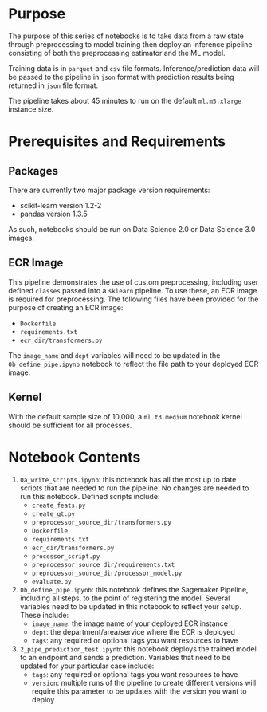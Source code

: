 # Purpose

The purpose of this series of notebooks is to take data from a raw state through preprocessing to model training then deploy an inference pipeline consisting of both the preprocessing estimator and the ML model.

Training data is in `parquet` and `csv` file formats. Inference/prediction data will be passed to the pipeline in `json` format with prediction results being returned in `json` file format.

The pipeline takes about 45 minutes to run on the default `ml.m5.xlarge` instance size.

# Prerequisites and Requirements

## Packages

There are currently two major package version requirements:

- scikit-learn version 1.2-2
- pandas version 1.3.5

As such, notebooks should be run on Data Science 2.0 or Data Science 3.0 images.

## ECR Image

This pipeline demonstrates the use of custom preprocessing, including user defined `classes` passed into a `sklearn` pipeline. To use these, an ECR image is required for preprocessing. The following files have been provided for the purpose of creating an ECR image:

- `Dockerfile`
- `requirements.txt`
- `ecr_dir/transformers.py`

The `image_name` and `dept` variables will need to be updated in the `0b_define_pipe.ipynb` notebook to reflect the file path to your deployed ECR image.

## Kernel

With the default sample size of 10,000, a `ml.t3.medium` notebook kernel should be sufficient for all processes.

# Notebook Contents

1. `0a_write_scripts.ipynb`: this notebook has all the most up to date scripts that are needed to run the pipeline. No changes are needed to run this notebook. Defined scripts include:
    - `create_feats.py`
    - `create_gt.py`
    - `preprocessor_source_dir/transformers.py`
    - `Dockerfile`
    - `requirements.txt`
    - `ecr_dir/transformers.py`
    - `processor_script.py`
    - `preprocessor_source_dir/requirements.txt`
    - `preprocessor_source_dir/processor_model.py`
    - `evaluate.py`
2. `0b_define_pipe.ipynb`: this notebook defines the Sagemaker Pipeline, including all steps, to the point of registering the model. Several variables need to be updated in this notebook to reflect your setup. These include:
    - `image_name`: the image name of your deployed ECR instance
    - `dept`: the department/area/service where the ECR is deployed
    - `tags`: any required or optional tags you want resources to have
3. `2_pipe_prediction_test.ipynb`: this notebook deploys the trained model to an endpoint and sends a prediction. Variables that need to be updated for your particular case include:
    - `tags`: any required or optional tags you want resources to have
    - `version`: multiple runs of the pipeline to create different versions will require this parameter to be updates with the version you want to deploy